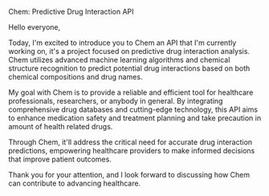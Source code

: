 

Chem: Predictive Drug Interaction API

Hello everyone,

Today, I'm excited to introduce you to Chem an API that I'm currently working on, it's a project focused on predictive drug interaction analysis. Chem utilizes advanced machine learning algorithms and chemical structure recognition to predict potential drug interactions based on both chemical compositions and drug names.

My goal with Chem is to provide a reliable and efficient tool for healthcare professionals, researchers, or anybody in general. By integrating comprehensive drug databases and cutting-edge technology, this API aims to enhance medication safety and treatment planning and take precaution in amount of health related drugs. 

Through Chem, it'll address the critical need for accurate drug interaction predictions, empowering healthcare providers to make informed decisions that improve patient outcomes.

Thank you for your attention, and I look forward to discussing how Chem can contribute to advancing healthcare.

